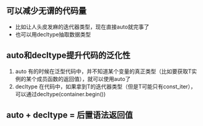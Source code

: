 ## 可以减少无谓的代码量
- 比如让人头皮发麻的迭代器类型，现在直接auto就完事了
- 也可以用decltype抽取数据类型

## auto和decltype提升代码的泛化性
1. auto 有的时候在泛型代码中，并不知道某个变量的真正类型（比如要获取T实例的某个成员函数的返回值），就可以使用auto了
2. decltype 在代码中，如果拿到T的迭代器类型（但是T可能只有const_iter），可以通过decltype(container.begin())

## auto + decltype = 后置语法返回值